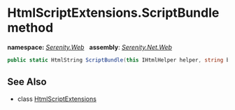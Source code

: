# HtmlScriptExtensions.ScriptBundle method
**namespace:** *[Serenity.Web](../../README.md#serenity.web-namespace)*   **assembly**: *[Serenity.Net.Web](../../README.md)*

```csharp
public static HtmlString ScriptBundle(this IHtmlHelper helper, string bundleKey)
```

## See Also

* class [HtmlScriptExtensions](../HtmlScriptExtensions.md)